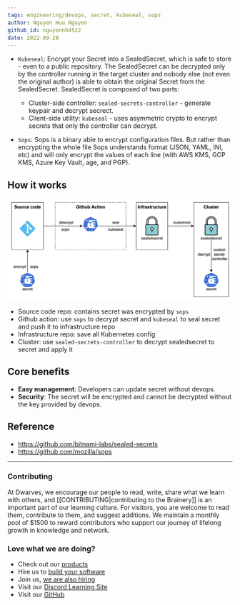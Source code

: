 ```yaml
---
tags: engineering/devops, secret, kubeseal, sops
author: Nguyen Huu Nguyen
github_id: nguyennh4522
date: 2022-09-28
---
```


- `Kubeseal`: Encrypt your Secret into a SealedSecret, which is safe to store - even to a public repository. The SealedSecret can be decrypted only by the controller running in the target cluster and nobody else (not even the original author) is able to obtain the original Secret from the SealedSecret. SealedSecret is composed of two parts:
  - Cluster-side controller: `sealed-secrets-controller` - generate keypair and decrypt secrect.
  - Client-side utility: `kubeseal` - uses asymmetric crypto to encrypt secrets that only the controller can decrypt.

- `Sops`: Sops is a binary able to encrypt configuration files. But rather than encrypting the whole file Sops understands format (JSON, YAML, INI, etc) and will only encrypt the values of each line (with AWS KMS, GCP KMS, Azure Key Vault, age, and PGP).

## How it works
![](assets/kubeseal-&-sops_kubeseal_&_sops.webp)

- Source code repo: contains secret was encrypted by `sops`
- Github action: use `sops` to decrypt secret and `kubeseal` to seal secret and push it to infrastructure repo
- Infrastructure repo: save all Kubernetes config
- Cluster: use `sealed-secrets-controller` to decrypt sealedsecret to secret and apply it

## Core benefits
- **Easy management**: Developers can update secret without devops.
- **Security**: The secret will be encrypted and cannot be decrypted without the key provided by devops.

## Reference
- https://github.com/bitnami-labs/sealed-secrets
- https://github.com/mozilla/sops

---
<!-- cta -->

### Contributing
At Dwarves, we encourage our people to read, write, share what we learn with others, and [[CONTRIBUTING|contributing to the Brainery]] is an important part of our learning culture. For visitors, you are welcome to read them, contribute to them, and suggest additions. We maintain a monthly pool of $1500 to reward contributors who support our journey of lifelong growth in knowledge and network.

### Love what we are doing?
- Check out our [products](https://superbits.co)
- Hire us to [build your software](https://d.foundation)
- Join us, [we are also hiring](https://github.com/dwarvesf/WeAreHiring)
- Visit our [Discord Learning Site](https://discord.gg/dzNBpNTVEZ)
- Visit our [GitHub](https://github.com/dwarvesf)